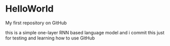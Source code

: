 # HelloWorld
My first repository on GitHub

this is a simple one-layer RNN based language model and i commit this just for testing and learning how to use GitHub


